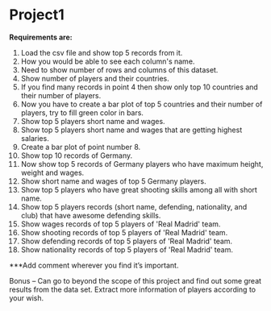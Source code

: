 # Project1


<b>Requirements are: </b>

1. Load the csv file and show top 5 records from it.
2. How you would be able to see each column's name.
3. Need to show number of rows and columns of this dataset.
4. Show number of players and their countries.
5. If you find many records in point 4 then show only top 10 countries and their 
number of players.
6. Now you have to create a bar plot of top 5 countries and their number of 
players, try to fill green color in bars.
7. Show top 5 players short name and wages.
8. Show top 5 players short name and wages that are getting highest salaries.
9. Create a bar plot of point number 8.
10. Show top 10 records of Germany.
11. Now show top 5 records of Germany players who have maximum height, 
weight and wages.
12. Show short name and wages of top 5 Germany players.
13. Show top 5 players who have great shooting skills among all with short name.
14. Show top 5 players records (short name, defending, nationality, and club) that 
have awesome defending skills.
15. Show wages records of top 5 players of 'Real Madrid' team.
16. Show shooting records of top 5 players of 'Real Madrid' team.
17. Show defending records of top 5 players of 'Real Madrid' team.
18. Show nationality records of top 5 players of 'Real Madrid' team.

***Add comment wherever you find it’s important.

Bonus – Can go to beyond the scope of this project and find out some great results 
from the data set. Extract more information of players according to your wish.